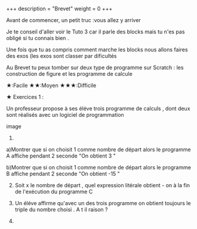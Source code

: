 +++
description = "Brevet"
weight = 0
+++

Avant de commencer, un petit truc :vous allez y arriver 

Je te conseil d'aller voir le Tuto 3 car il parle des blocks mais tu n'es pas obligé si tu connais bien .

Une fois que tu as compris comment marche les blocks nous allons faires des exos (les exos sont classer par dificultés

Au Brevet tu peux tomber sur deux type de programme sur Scratch : les construction de figure et les programme de calcule

★:Facile 
★★:Moyen
★★★:Difficile


★ Exercices 1 :

Un professeur propose à ses éléve trois programme de calculs , dont deux sont réalisés avec un logiciel de programmation

image

1)
a)Montrer que si on choisit 1 comme nombre de départ alors le programme A affiche pendant 2 seconde "On obtient 3 "

b)Montrer que si on choisit 1 comme nombre de départ alors le programme B affiche pendant 2 seconde "On obtient -15 "

2) Soit x  le nombre de départ , quel expression litérale obtient - on à la fin de l'exécution du programme C

3) Un éléve affirme qu'avec un des trois programme on obtient toujours le triple du nombre choisi . A t il raison ?

4)